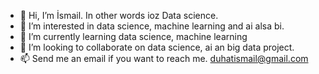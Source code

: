 - 👋 Hi, I’m İsmail. In other words ioz Data science. 
- 👀 I’m interested in data science, machine learning and ai alsa bi.
- 🌱 I’m currently learning data science, machine learning
- 💞️ I’m looking to collaborate on data science, ai an big data project.
- 📫 Send me an email if you want to reach me. duhatismail@gmail.com

<!---
duhat/duhat is a ✨ special ✨ repository because its `README.md` (this file) appears on your GitHub profile.
You can click the Preview link to take a look at your changes.
--->
